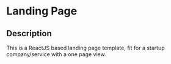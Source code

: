 # Landing Page 



## Description
This is a ReactJS based landing page template, fit for a startup company/service with a one page view.


